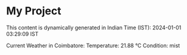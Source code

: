 # My Project

This content is dynamically generated in Indian Time (IST): 2024-01-01 03:29:09 IST


Current Weather in Coimbatore:
Temperature: 21.88 °C
Condition: mist
